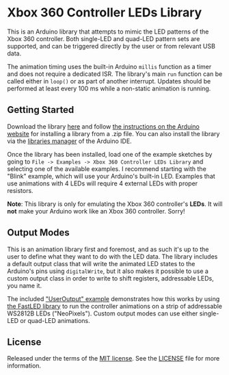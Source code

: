 # Xbox 360 Controller LEDs Library

This is an Arduino library that attempts to mimic the LED patterns of the Xbox 360 controller. Both single-LED and quad-LED pattern sets are supported, and can be triggered directly by the user or from relevant USB data.

The animation timing uses the built-in Arduino `millis` function as a timer and does not require a dedicated ISR. The library's main `run` function can be called either in `loop()` or as part of another interrupt. Updates should be performed at least every 100 ms while a non-static animation is running.

## Getting Started

Download the library [here](../../archive/master.zip) and follow [the instructions on the Arduino website](https://www.arduino.cc/en/guide/libraries#toc4) for installing a library from a .zip file. You can also install the library via the [libraries manager](https://www.arduino.cc/en/guide/libraries#toc3) of the Arduino IDE.

Once the library has been installed, load one of the example sketches by going to `File -> Examples -> Xbox 360 Controller LEDs Library` and selecting one of the available examples. I recommend starting with the "Blink" example, which will use your Arduino's built-in LED. Examples that use animations with 4 LEDs will require 4 external LEDs with proper resistors.

**Note**: This library is only for emulating the Xbox 360 controller's **LEDs**. It will **not** make your Arduino work like an Xbox 360 controller. Sorry!

## Output Modes

This is an animation library first and foremost, and as such it's up to the user to define what they want to do with the LED data. The library includes a default output class that will write the animated LED states to the Arduino's pins using `digitalWrite`, but it also makes it possible to use a custom output class in order to write to shift registers, addressable LEDs, you name it.

The included ["UserOutput" example](examples/UserOutput/UserOutput.ino) demonstrates how this works by using [the FastLED library](https://github.com/FastLED/FastLED) to run the controller animations on a strip of addressable WS2812B LEDs ("NeoPixels"). Custom output modes can use either single-LED or quad-LED animations.

## License
Released under the terms of the [MIT license](https://opensource.org/licenses/MIT). See the [LICENSE](LICENSE) file for more information.
